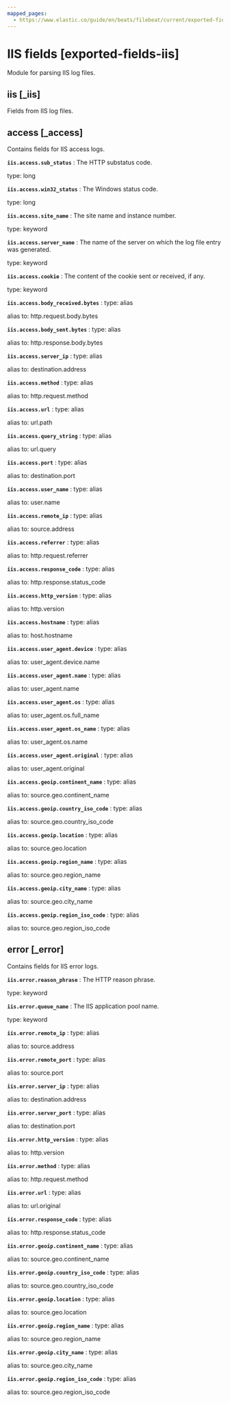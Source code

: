 ```yaml
---
mapped_pages:
  - https://www.elastic.co/guide/en/beats/filebeat/current/exported-fields-iis.html
---
```


# IIS fields [exported-fields-iis]

Module for parsing IIS log files.

## iis [_iis]

Fields from IIS log files.

## access [_access]

Contains fields for IIS access logs.

**`iis.access.sub_status`**
:   The HTTP substatus code.

type: long


**`iis.access.win32_status`**
:   The Windows status code.

type: long


**`iis.access.site_name`**
:   The site name and instance number.

type: keyword


**`iis.access.server_name`**
:   The name of the server on which the log file entry was generated.

type: keyword


**`iis.access.cookie`**
:   The content of the cookie sent or received, if any.

type: keyword


**`iis.access.body_received.bytes`**
:   type: alias

alias to: http.request.body.bytes


**`iis.access.body_sent.bytes`**
:   type: alias

alias to: http.response.body.bytes


**`iis.access.server_ip`**
:   type: alias

alias to: destination.address


**`iis.access.method`**
:   type: alias

alias to: http.request.method


**`iis.access.url`**
:   type: alias

alias to: url.path


**`iis.access.query_string`**
:   type: alias

alias to: url.query


**`iis.access.port`**
:   type: alias

alias to: destination.port


**`iis.access.user_name`**
:   type: alias

alias to: user.name


**`iis.access.remote_ip`**
:   type: alias

alias to: source.address


**`iis.access.referrer`**
:   type: alias

alias to: http.request.referrer


**`iis.access.response_code`**
:   type: alias

alias to: http.response.status_code


**`iis.access.http_version`**
:   type: alias

alias to: http.version


**`iis.access.hostname`**
:   type: alias

alias to: host.hostname


**`iis.access.user_agent.device`**
:   type: alias

alias to: user_agent.device.name


**`iis.access.user_agent.name`**
:   type: alias

alias to: user_agent.name


**`iis.access.user_agent.os`**
:   type: alias

alias to: user_agent.os.full_name


**`iis.access.user_agent.os_name`**
:   type: alias

alias to: user_agent.os.name


**`iis.access.user_agent.original`**
:   type: alias

alias to: user_agent.original


**`iis.access.geoip.continent_name`**
:   type: alias

alias to: source.geo.continent_name


**`iis.access.geoip.country_iso_code`**
:   type: alias

alias to: source.geo.country_iso_code


**`iis.access.geoip.location`**
:   type: alias

alias to: source.geo.location


**`iis.access.geoip.region_name`**
:   type: alias

alias to: source.geo.region_name


**`iis.access.geoip.city_name`**
:   type: alias

alias to: source.geo.city_name


**`iis.access.geoip.region_iso_code`**
:   type: alias

alias to: source.geo.region_iso_code


## error [_error]

Contains fields for IIS error logs.

**`iis.error.reason_phrase`**
:   The HTTP reason phrase.

type: keyword


**`iis.error.queue_name`**
:   The IIS application pool name.

type: keyword


**`iis.error.remote_ip`**
:   type: alias

alias to: source.address


**`iis.error.remote_port`**
:   type: alias

alias to: source.port


**`iis.error.server_ip`**
:   type: alias

alias to: destination.address


**`iis.error.server_port`**
:   type: alias

alias to: destination.port


**`iis.error.http_version`**
:   type: alias

alias to: http.version


**`iis.error.method`**
:   type: alias

alias to: http.request.method


**`iis.error.url`**
:   type: alias

alias to: url.original


**`iis.error.response_code`**
:   type: alias

alias to: http.response.status_code


**`iis.error.geoip.continent_name`**
:   type: alias

alias to: source.geo.continent_name


**`iis.error.geoip.country_iso_code`**
:   type: alias

alias to: source.geo.country_iso_code


**`iis.error.geoip.location`**
:   type: alias

alias to: source.geo.location


**`iis.error.geoip.region_name`**
:   type: alias

alias to: source.geo.region_name


**`iis.error.geoip.city_name`**
:   type: alias

alias to: source.geo.city_name


**`iis.error.geoip.region_iso_code`**
:   type: alias

alias to: source.geo.region_iso_code


